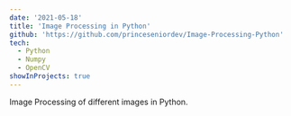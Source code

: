 ```yaml
---
date: '2021-05-18'
title: 'Image Processing in Python'
github: 'https://github.com/princeseniordev/Image-Processing-Python'
tech:
  - Python
  - Numpy
  - OpenCV
showInProjects: true
---
```


Image Processing of different images in Python.

